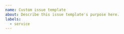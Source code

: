 ```yaml
---
name: Custom issue template
about: Describe this issue template's purpose here.
labels:
  - service
---
```



